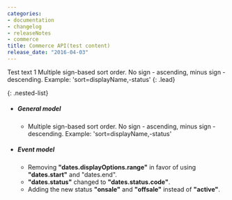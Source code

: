 ```yaml
---
categories:
- documentation
- changelog
- releaseNotes
- commerce
title: Commerce API(test content)
release_date: "2016-04-03"
---
```

Test text 1 Multiple sign-based sort order. No sign - ascending, minus sign - descending. Example: 'sort=displayName,-status'
{: .lead}

{: .nested-list}
+ ##### General model
  * Multiple sign-based sort order. No sign - ascending, minus sign - descending. Example: 'sort=displayName,-status'
+ ##### Event model
  * Removing **"dates.displayOptions.range"** in favor of using **"dates.start"** and "dates.end".
  * **"dates.status"** changed to **"dates.status.code"**.
  * Adding the new status **"onsale"** and **"offsale"** instead of **"active"**.

